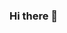 ### Hi there 👋

<!--


Here are some ideas to get you started:

- 📚 I have BSc in Computer Science from Radboud University.
- 🔭 I’m currently working on getting a MSc in (Mathematical) Logic from the University of Amsterdam and a MSc in Software Science from Radboud University. 


-->
